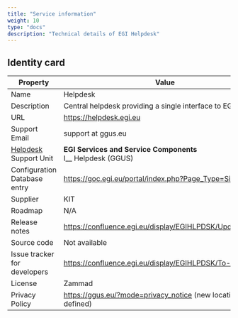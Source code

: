 ```yaml
---
title: "Service information"
weight: 10
type: "docs"
description: "Technical details of EGI Helpdesk"
---
```


## Identity card

<!-- markdownlint-disable no-inline-html no-bare-urls -->

| Property                     | Value                                                               |
| ---------------------------- | ------------------------------------------------------------------- |
| Name                         | Helpdesk                                                            |
| Description                  | Central helpdesk providing a single interface to EGI support        |
| URL                          | https://helpdesk.egi.eu                                             |
| Support Email                | support at ggus.eu                                                  |
| [Helpdesk](..) Support Unit  | **EGI Services and Service Components** <br/> I\_\_ Helpdesk (GGUS) |
| Configuration Database entry | https://goc.egi.eu/portal/index.php?Page_Type=Site&id=247           |
| Supplier                     | KIT                                                                 |
| Roadmap                      | N/A                                                                 |
| Release notes                | https://confluence.egi.eu/display/EGIHLPDSK/Update+Notes            |
| Source code                  | Not available                                                       |
| Issue tracker for developers | https://confluence.egi.eu/display/EGIHLPDSK/To-Do                   |
| License                      | Zammad                                                              |
| Privacy Policy               | https://ggus.eu/?mode=privacy_notice (new location to be defined)   |

<!-- markdownlint-enable no-inline-html no-bare-urls -->
